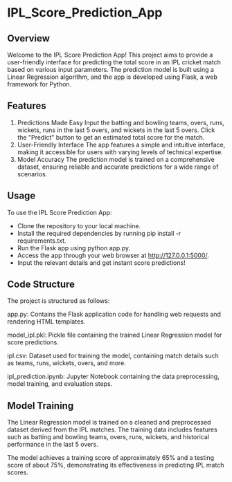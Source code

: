 # IPL_Score_Prediction_App

## Overview

Welcome to the IPL Score Prediction App! This project aims to provide a user-friendly interface for predicting the total score in an IPL cricket match based on various input parameters. The prediction model is built using a Linear Regression algorithm, and the app is developed using Flask, a web framework for Python.

## Features

1. Predictions Made Easy
Input the batting and bowling teams, overs, runs, wickets, runs in the last 5 overs, and wickets in the last 5 overs.
Click the "Predict" button to get an estimated total score for the match.
2. User-Friendly Interface
The app features a simple and intuitive interface, making it accessible for users with varying levels of technical expertise.
3. Model Accuracy
The prediction model is trained on a comprehensive dataset, ensuring reliable and accurate predictions for a wide range of scenarios.

## Usage
To use the IPL Score Prediction App:

* Clone the repository to your local machine.
* Install the required dependencies by running pip install -r requirements.txt.
* Run the Flask app using python app.py.
* Access the app through your web browser at http://127.0.0.1:5000/.
* Input the relevant details and get instant score predictions!

## Code Structure
The project is structured as follows:

app.py: Contains the Flask application code for handling web requests and rendering HTML templates.

model_ipl.pkl: Pickle file containing the trained Linear Regression model for score predictions.

ipl.csv: Dataset used for training the model, containing match details such as teams, runs, wickets, overs, and more.

ipl_prediction.ipynb: Jupyter Notebook containing the data preprocessing, model training, and evaluation steps.

## Model Training
The Linear Regression model is trained on a cleaned and preprocessed dataset derived from the IPL matches. The training data includes features such as batting and bowling teams, overs, runs, wickets, and historical performance in the last 5 overs.

The model achieves a training score of approximately 65% and a testing score of about 75%, demonstrating its effectiveness in predicting IPL match scores.
